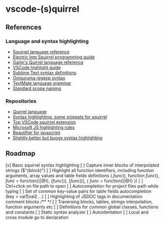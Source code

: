 # vscode-(s)quirrel




## References

### Language and syntax highlighting

- [Squirrel language reference](http://squirrel-lang.org/squirreldoc/reference/language.html)
- [Electric Imp Squirrel programming guide](https://developer.electricimp.com/squirrel/squirrelcrib)
- [Gaijin's Quirrel language reference](http://quirrel.io/doc/reference/diff_from_original.html)
- [VSCode highlight guide](https://code.visualstudio.com/api/language-extensions/syntax-highlight-guide)
- [Sublime Text syntax definitions](https://sublime-text-unofficial-documentation.readthedocs.io/en/latest/reference/syntaxdefs.html)
- [Oniguruma regexp syntax](https://macromates.com/manual/en/regular_expressions)
- [TextMate language grammar](https://macromates.com/manual/en/language_grammars)
- [Standard scope naming](https://www.sublimetext.com/docs/3/scope_naming.html)

### Repositories

- [Quirrel language](https://github.com/GaijinEntertainment/quirrel)
- [Syntax highlighting, some snippets for squirrel](https://github.com/robmerrell/squirrel-tmbundle)
- [Top VSCode squirrel extension](https://github.com/monkeygroover/vscode-squirrel-lang)
- [Microsoft JS highlighting rules](https://github.com/microsoft/vscode/blob/master/extensions/javascript/syntaxes/JavaScript.tmLanguage.json)
- [Beautifier for javascript](https://github.com/beautify-web/js-beautify/)
- [Slightly better but buggy syntax highlighting](https://bitbucket.org/marcinbar91/vscode-squirrel.git/src)


## Roadmap

[x] Basic squirrel syntax highlighting
[ ] Capture inner blocks of interpolated strings
    ($"{_block_}")
[ ] Highlight all function identifiers, including function arguments, array values and table fields definitions
    (._func_(), function _func_(), _func_ = function()|@(), (_func_()), \[_func_()\], { _func_ = function()|@() })
[ ] Ctrl+click on file path to open
[ ] Autocompletion for project files path while typing
[ ] Set of common key-value pairs for table fields autocompletion (key = val1|val2 ...)
[ ] Highlighting of JSDOC tags in documentation comment blocks /** */
[ ] Traversing blocks, tables, strings interpolation, function arguments etc
[ ] Definitions for common global classes, functions and constants
[ ] Static syntax analyzer
[ ] Autoidentation
[ ] Local and cross module go to declaration
